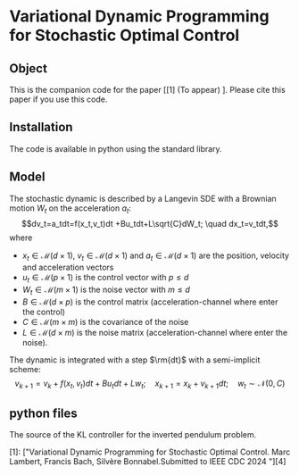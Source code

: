 # Variational Dynamic Programming for Stochastic Optimal Control

## Object

This is the companion code for the paper \[[1] (To appear) \]. Please cite this paper if you use this code.  

## Installation
The code is available in python using the standard library. 

## Model
The stochastic dynamic is described by a Langevin SDE with a Brownian motion $W_t$ on the acceleration $a_t$:
$$dv_t=a_tdt=f(x_t,v_t)dt +Bu_tdt+L\sqrt{C}dW_t; \quad dx_t=v_tdt,$$
where 
- $x_t \in \mathcal{M}(d \times 1)$, $v_t \in \mathcal{M}(d \times 1)$ and $a_t \in \mathcal{M}(d \times 1)$ are the position, velocity and acceleration vectors
- $u_t \in \mathcal{M}(p \times 1)$ is the control vector with $p \leq d$
- $W_t \in \mathcal{M}(m \times 1)$ is the noise vector with $m \leq d$
- $B \in \mathcal{M}(d \times p)$ is the control matrix (acceleration-channel where enter the control)
- $C \in \mathcal{M}(m \times m)$ is the covariance of the noise
- $L \in \mathcal{M}(d \times m)$ is the noise matrix (acceleration-channel where enter the noise).
  
The dynamic is integrated with a step $\rm{dt}$ with a semi-implicit scheme:
$$v_{k+1}=v_k+f(x_t,v_t)dt+Bu_tdt+Lw_t; \quad x_{k+1}=x_k+v_{k+1}dt; \quad w_t \sim \mathcal{N}(0,C)$$

## python files
The source of the KL controller for the inverted pendulum problem.

[0]: https://arxiv.org/abs/ (To appear)

\[1\]: ["Variational Dynamic Programming for Stochastic Optimal Control.  Marc Lambert, Francis Bach, Silvère Bonnabel.Submitted to IEEE CDC 2024 "][4] 
